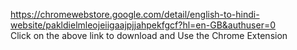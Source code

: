 https://chromewebstore.google.com/detail/english-to-hindi-website/pakldielmleojeiigaajpjjahpekfgcf?hl=en-GB&authuser=0
<br>Click on the above link to download and Use the Chrome Extension
